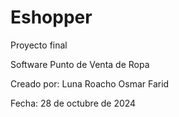 # Eshopper
Proyecto final

Software Punto de Venta de Ropa

Creado por: Luna Roacho Osmar Farid

Fecha: 28 de octubre de 2024
